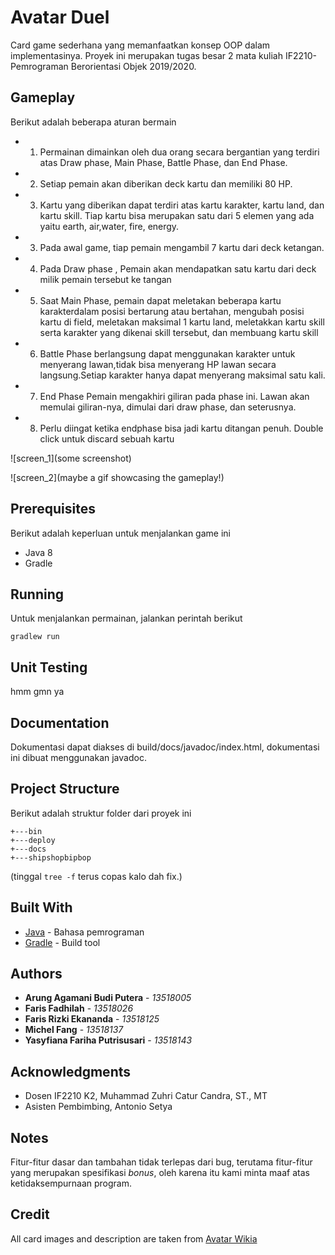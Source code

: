 # Avatar Duel
Card game sederhana yang memanfaatkan konsep OOP dalam implementasinya.
Proyek ini merupakan tugas besar 2 mata kuliah IF2210-Pemrograman Berorientasi Objek 2019/2020.

## Gameplay
Berikut adalah beberapa aturan bermain
* 1. Permainan dimainkan oleh dua orang secara bergantian yang terdiri atas Draw phase, Main Phase, Battle Phase, dan End Phase.
* 2. Setiap pemain akan diberikan deck kartu dan memiliki 80 HP.
* 3. Kartu yang diberikan dapat terdiri atas kartu karakter, kartu land, dan kartu skill. Tiap kartu bisa merupakan satu dari 5 elemen yang ada yaitu earth, air,water, fire, energy.
* 3. Pada awal game, tiap pemain mengambil 7 kartu dari deck ketangan.
* 4. Pada Draw phase , Pemain akan mendapatkan satu kartu dari deck milik pemain tersebut ke tangan
* 5. Saat Main Phase, pemain dapat meletakan beberapa kartu karakterdalam posisi bertarung atau bertahan, mengubah posisi kartu di field, meletakan maksimal 1 kartu land, meletakkan kartu skill serta karakter yang dikenai skill tersebut, dan membuang kartu skill
* 6. Battle Phase berlangsung dapat menggunakan karakter untuk menyerang lawan,tidak bisa menyerang HP lawan secara langsung.Setiap karakter hanya dapat menyerang maksimal satu kali.
* 7. End Phase Pemain mengakhiri giliran pada phase ini. Lawan akan memulai giliran-nya, dimulai dari draw phase, dan seterusnya.
* 8. Perlu diingat ketika endphase bisa jadi kartu ditangan penuh. Double click untuk discard sebuah kartu

![screen_1](some screenshot)

![screen_2](maybe a gif showcasing the gameplay!)

## Prerequisites

Berikut adalah keperluan untuk menjalankan game ini
* Java 8
* Gradle

## Running

Untuk menjalankan permainan, jalankan perintah berikut
```
gradlew run
```

## Unit Testing

hmm gmn ya


## Documentation
Dokumentasi dapat diakses di build/docs/javadoc/index.html, dokumentasi ini dibuat menggunakan javadoc.

## Project Structure
Berikut adalah struktur folder dari proyek ini
```
+---bin
+---deploy
+---docs
+---shipshopbipbop
```
(tinggal ```tree -f``` terus copas kalo dah fix.)

## Built With

* [Java](https://www.java.com/en/) - Bahasa pemrograman
* [Gradle](https://gradle.org/) - Build tool

## Authors
* **Arung Agamani Budi Putera** - *13518005*
* **Faris Fadhilah** - *13518026*
* **Faris Rizki Ekananda** - *13518125*
* **Michel Fang** - *13518137*
* **Yasyfiana Fariha Putrisusari** - *13518143*


## Acknowledgments

* Dosen IF2210 K2, Muhammad Zuhri Catur Candra, ST., MT
* Asisten Pembimbing, Antonio Setya

## Notes
Fitur-fitur dasar dan tambahan tidak terlepas dari bug, terutama fitur-fitur yang merupakan spesifikasi *bonus*, oleh karena itu kami minta maaf atas ketidaksempurnaan program.

## Credit
All card images and description are taken from [Avatar Wikia](https://avatar.fandom.com/wiki/Avatar_Wiki)